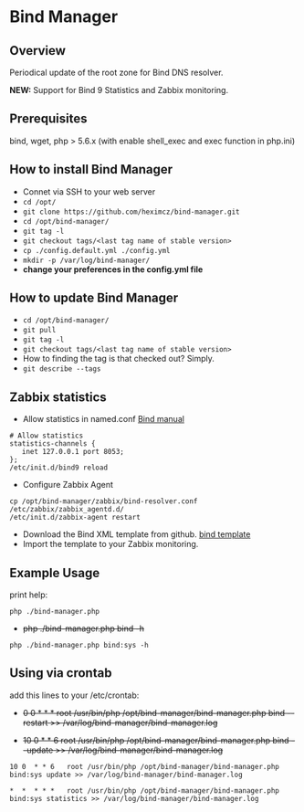 # Bind Manager


## Overview

Periodical update of the root zone for Bind DNS resolver.

**NEW:** Support for Bind 9 Statistics and Zabbix monitoring.

## Prerequisites

bind, wget, php > 5.6.x (with enable shell_exec and exec function in php.ini)

## How to install Bind Manager

 - Connet via SSH to your web server
 - ```cd /opt/```
 - ```git clone https://github.com/heximcz/bind-manager.git```
 - ```cd /opt/bind-manager/```
 - ```git tag -l```
 - ```git checkout tags/<last tag name of stable version>```
 - ```cp ./config.default.yml ./config.yml```
 - ```mkdir -p /var/log/bind-manager/```
 -  **change your preferences in the config.yml file**

## How to update Bind Manager

 - ```cd /opt/bind-manager/```
 - ```git pull```
 - ```git tag -l```
 - ```git checkout tags/<last tag name of stable version>```
 - How to finding the tag is that checked out? Simply.
 - ```git describe --tags```

## Zabbix statistics

* Allow statistics in named.conf [Bind manual](https://ftp.isc.org/isc/bind9/9.10.4b2/doc/arm/Bv9ARM.ch06.html#statschannels)

```
# Allow statistics
statistics-channels {
   inet 127.0.0.1 port 8053;
};
/etc/init.d/bind9 reload
```

* Configure Zabbix Agent

```
cp /opt/bind-manager/zabbix/bind-resolver.conf /etc/zabbix/zabbix_agentd.d/
/etc/init.d/zabbix-agent restart
```

* Download the Bind XML template from github. [bind template](https://github.com/heximcz/bind-manager/blob/master/zabbix/zabbix_bind_template.xml)
* Import the template to your Zabbix monitoring.

## Example Usage

print help:

```php ./bind-manager.php```

* ~~php ./bind-manager.php bind -h~~

```php ./bind-manager.php bind:sys -h```

## Using via crontab

add this lines to your /etc/crontab:

* ~~0 0  * * *   root /usr/bin/php /opt/bind-manager/bind-manager.php bind --restart >> /var/log/bind-manager/bind-manager.log~~

* ~~10 0  * * 6   root /usr/bin/php /opt/bind-manager/bind-manager.php bind --update >> /var/log/bind-manager/bind-manager.log~~

```10 0  * * 6   root /usr/bin/php /opt/bind-manager/bind-manager.php bind:sys update >> /var/log/bind-manager/bind-manager.log```

```*  *  * * *   root /usr/bin/php /opt/bind-manager/bind-manager.php bind:sys statistics >> /var/log/bind-manager/bind-manager.log```
